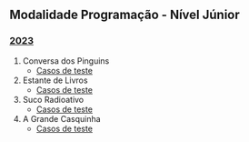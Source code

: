## Modalidade Programação - Nível Júnior

### [2023](provas/ProvaOBI2023_cfpj.pdf)

1. Conversa dos Pinguins
    - [Casos de teste](test_set/2023cfpj_pinguins.zip)
2. Estante de Livros
    - [Casos de teste](test_set/2023cfpj_estante.zip)
3. Suco Radioativo
    - [Casos de teste](test_set/2023cfpj_suco.zip)
4. A Grande Casquinha
    - [Casos de teste](test_set/2023cfpj_casquinha.zip)
